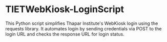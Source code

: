 # TIETWebKiosk-LoginScript
This Python script simplifies Thapar Institute's WebKiosk login using the requests library. It automates login by sending credentials via POST to the login URL and checks the response URL for login status.
